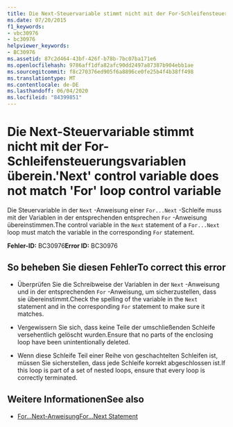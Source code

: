 ```yaml
---
title: Die Next-Steuervariable stimmt nicht mit der For-Schleifensteuerungsvariablen überein.
ms.date: 07/20/2015
f1_keywords:
- vbc30976
- bc30976
helpviewer_keywords:
- BC30976
ms.assetid: 87c2d464-43bf-426f-b78b-7bc07ba171e6
ms.openlocfilehash: 9786aff1dfa82afc90dd2497a87387b904ebb1ae
ms.sourcegitcommit: f8c270376ed905f6a8896ce0fe25b4f4b38ff498
ms.translationtype: MT
ms.contentlocale: de-DE
ms.lasthandoff: 06/04/2020
ms.locfileid: "84399851"
---
```

# <a name="next-control-variable-does-not-match-for-loop-control-variable"></a><span data-ttu-id="d9181-102">Die Next-Steuervariable stimmt nicht mit der For-Schleifensteuerungsvariablen überein.</span><span class="sxs-lookup"><span data-stu-id="d9181-102">'Next' control variable does not match 'For' loop control variable</span></span>
<span data-ttu-id="d9181-103">Die Steuervariable in der `Next` -Anweisung einer `For...Next` -Schleife muss mit der Variablen in der entsprechenden entsprechen `For` -Anweisung übereinstimmen.</span><span class="sxs-lookup"><span data-stu-id="d9181-103">The control variable in the `Next` statement of a `For...Next` loop must match the variable in the corresponding `For` statement.</span></span>  
  
 <span data-ttu-id="d9181-104">**Fehler-ID:** BC30976</span><span class="sxs-lookup"><span data-stu-id="d9181-104">**Error ID:** BC30976</span></span>  
  
## <a name="to-correct-this-error"></a><span data-ttu-id="d9181-105">So beheben Sie diesen Fehler</span><span class="sxs-lookup"><span data-stu-id="d9181-105">To correct this error</span></span>  
  
- <span data-ttu-id="d9181-106">Überprüfen Sie die Schreibweise der Variablen in der `Next` -Anweisung und in der entsprechenden `For` -Anweisung, um sicherzustellen, dass sie übereinstimmt.</span><span class="sxs-lookup"><span data-stu-id="d9181-106">Check the spelling of the variable in the `Next` statement and in the corresponding `For` statement to make sure it matches.</span></span>  
  
- <span data-ttu-id="d9181-107">Vergewissern Sie sich, dass keine Teile der umschließenden Schleife versehentlich gelöscht wurden.</span><span class="sxs-lookup"><span data-stu-id="d9181-107">Ensure that no parts of the enclosing loop have been unintentionally deleted.</span></span>  
  
- <span data-ttu-id="d9181-108">Wenn diese Schleife Teil einer Reihe von geschachtelten Schleifen ist, müssen Sie sicherstellen, dass jede Schleife korrekt abgeschlossen ist.</span><span class="sxs-lookup"><span data-stu-id="d9181-108">If this loop is part of a set of nested loops, ensure that every loop is correctly terminated.</span></span>  
  
## <a name="see-also"></a><span data-ttu-id="d9181-109">Weitere Informationen</span><span class="sxs-lookup"><span data-stu-id="d9181-109">See also</span></span>

- [<span data-ttu-id="d9181-110">For...Next-Anweisung</span><span class="sxs-lookup"><span data-stu-id="d9181-110">For...Next Statement</span></span>](../language-reference/statements/for-next-statement.md)
